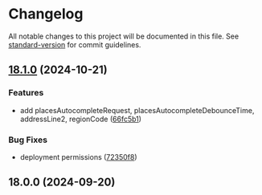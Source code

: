 # Changelog

All notable changes to this project will be documented in this file. See [standard-version](https://github.com/conventional-changelog/standard-version) for commit guidelines.

## [18.1.0](https://github.com/lekhmanrus/ngx-google-maps-places/compare/v18.0.0...v18.1.0) (2024-10-21)


### Features

* add placesAutocompleteRequest, placesAutocompleteDebounceTime, addressLine2, regionCode ([66fc5b1](https://github.com/lekhmanrus/ngx-google-maps-places/commit/66fc5b1f15f8d3d237727d353293974aa027eb8b))


### Bug Fixes

* deployment permissions ([72350f8](https://github.com/lekhmanrus/ngx-google-maps-places/commit/72350f80939d82ba0e8593aa1812c1260f073798))

## 18.0.0 (2024-09-20)
